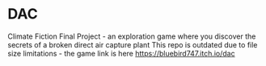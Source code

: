 # DAC
Climate Fiction Final Project - an exploration game where you discover the secrets of a broken direct air capture plant
This repo is outdated due to file size limitations - the game link is here https://bluebird747.itch.io/dac
